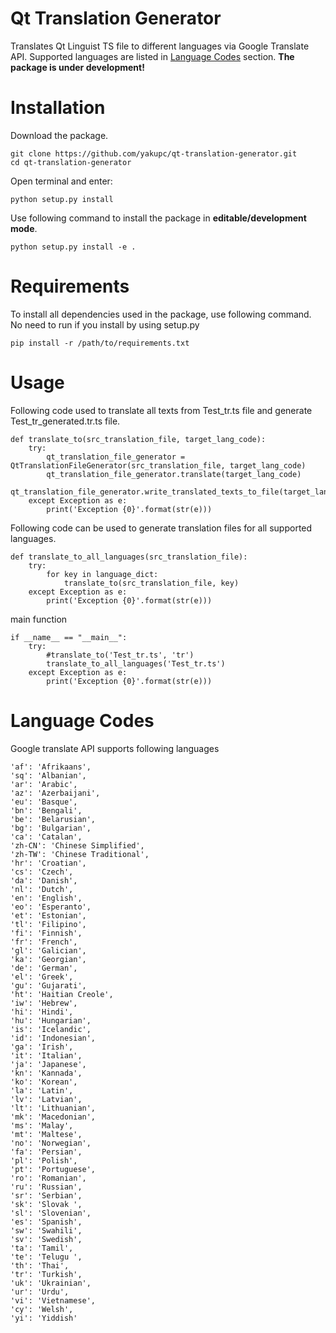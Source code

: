 # Qt Translation Generator
Translates Qt Linguist TS file to different languages via Google Translate API. Supported languages are listed in [Language Codes](#language-codes) section. **The package is under development!**

# Installation
Download the package.
```
git clone https://github.com/yakupc/qt-translation-generator.git
cd qt-translation-generator
```
Open terminal and enter:
```
python setup.py install
```

Use following command to install the package in **editable/development mode**.
```
python setup.py install -e .
```

# Requirements
To install all dependencies used in the package, use following command. No need to run if you install by using setup.py 
```
pip install -r /path/to/requirements.txt
```

# Usage
Following code used to translate all texts from Test_tr.ts file and generate Test_tr_generated.tr.ts file. 
```
def translate_to(src_translation_file, target_lang_code):
    try:
        qt_translation_file_generator = QtTranslationFileGenerator(src_translation_file, target_lang_code)
        qt_translation_file_generator.translate(target_lang_code)
        qt_translation_file_generator.write_translated_texts_to_file(target_lang_code)
    except Exception as e:
        print('Exception {0}'.format(str(e)))
```
Following code can be used to generate translation files for all supported languages.
```
def translate_to_all_languages(src_translation_file):
    try:
        for key in language_dict:
            translate_to(src_translation_file, key)
    except Exception as e:
        print('Exception {0}'.format(str(e)))
```

main function
```
if __name__ == "__main__":
    try:
        #translate_to('Test_tr.ts', 'tr')
        translate_to_all_languages('Test_tr.ts')
    except Exception as e:
        print('Exception {0}'.format(str(e)))
```

# Language Codes
Google translate API supports following languages
```
'af': 'Afrikaans',
'sq': 'Albanian',
'ar': 'Arabic',
'az': 'Azerbaijani',
'eu': 'Basque',
'bn': 'Bengali',
'be': 'Belarusian',
'bg': 'Bulgarian',
'ca': 'Catalan',
'zh-CN': 'Chinese Simplified',
'zh-TW': 'Chinese Traditional',
'hr': 'Croatian',
'cs': 'Czech',
'da': 'Danish',
'nl': 'Dutch',
'en': 'English',
'eo': 'Esperanto',
'et': 'Estonian',
'tl': 'Filipino',
'fi': 'Finnish',
'fr': 'French',
'gl': 'Galician',
'ka': 'Georgian',
'de': 'German',
'el': 'Greek',
'gu': 'Gujarati',
'ht': 'Haitian Creole',
'iw': 'Hebrew',
'hi': 'Hindi',
'hu': 'Hungarian',
'is': 'Icelandic',
'id': 'Indonesian',
'ga': 'Irish',
'it': 'Italian',
'ja': 'Japanese',
'kn': 'Kannada',
'ko': 'Korean',
'la': 'Latin',
'lv': 'Latvian',
'lt': 'Lithuanian',
'mk': 'Macedonian',
'ms': 'Malay',
'mt': 'Maltese',
'no': 'Norwegian',
'fa': 'Persian',
'pl': 'Polish',
'pt': 'Portuguese',
'ro': 'Romanian',
'ru': 'Russian',
'sr': 'Serbian',
'sk': 'Slovak ',
'sl': 'Slovenian',
'es': 'Spanish',
'sw': 'Swahili',
'sv': 'Swedish',
'ta': 'Tamil',
'te': 'Telugu ',
'th': 'Thai',
'tr': 'Turkish',
'uk': 'Ukrainian',
'ur': 'Urdu',
'vi': 'Vietnamese',
'cy': 'Welsh',
'yi': 'Yiddish'
```
